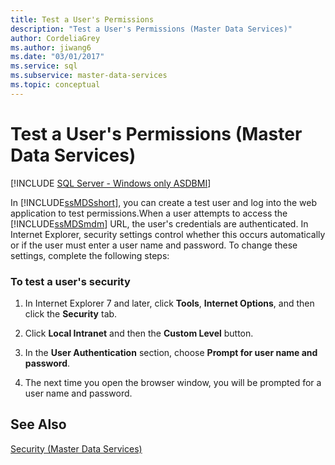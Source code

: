 ```yaml
---
title: Test a User's Permissions
description: "Test a User's Permissions (Master Data Services)"
author: CordeliaGrey
ms.author: jiwang6
ms.date: "03/01/2017"
ms.service: sql
ms.subservice: master-data-services
ms.topic: conceptual
---
```

# Test a User's Permissions (Master Data Services)

[!INCLUDE [SQL Server - Windows only ASDBMI](../includes/applies-to-version/sql-windows-only-asdbmi.md)]

  In [!INCLUDE[ssMDSshort](../includes/ssmdsshort-md.md)], you can create a test user and log into the web application to test permissions.When a user attempts to access the [!INCLUDE[ssMDSmdm](../includes/ssmdsmdm-md.md)] URL, the user's credentials are authenticated. In Internet Explorer, security settings control whether this occurs automatically or if the user must enter a user name and password. To change these settings, complete the following steps:  
  
### To test a user's security  
  
1.  In Internet Explorer 7 and later, click **Tools**, **Internet Options**, and then click the **Security** tab.  
  
2.  Click **Local Intranet** and then the **Custom Level** button.  
  
3.  In the **User Authentication** section, choose **Prompt for user name and password**.  
  
4.  The next time you open the browser window, you will be prompted for a user name and password.  
  
## See Also  
 [Security &#40;Master Data Services&#41;](../master-data-services/security-master-data-services.md)  
  
  
